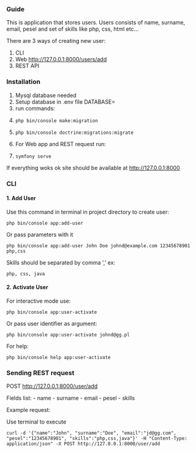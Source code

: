 ### Guide
This is application that stores users. Users consists of name, surname, email, pesel and set of skills like php, css, html etc...

There are 3 ways of creating new user:
1. CLI 
2. Web http://127.0.0.1:8000/users/add
3. REST API

### Installation
1. Mysql database needed
2. Setup database in .env file DATABASE=
3. run commands:
4.     php bin/console make:migration
5.     php bin/console doctrine:migrations:migrate
6. For Web app and REST request run:
7.     symfony serve

If everything woks ok site should be available at http://127.0.0.1:8000

### CLI

#### 1. Add User
Use this command in terminal in project directory to create user:
    
    php bin/console app:add-user

Or pass parameters with it

    php bin/console app:add-user John Doe johnd@example.com 12345678901 php,css

Skills should be separated by comma ',' ex: 
    
    php, css, java

#### 2. Activate User

For interactive mode use:

    php bin/console app:user-activate

Or pass user identifier as argument:

    php bin/console app:user-activate johnd@gg.pl

For help:

    php bin/console help app:user-activate


### Sending REST request

POST http://127.0.0.1:8000/user/add

Fields list:
    - name
    - surname
    - email 
    - pesel
    - skills

Example request:

Use terminal to execute

    curl -d '{"name":"John", "surname":"Doe", "email":"jd@gg.com", "pesel":"12345678901", "skills":"php,css,java"}' -H "Content-Type: application/json" -X POST http://127.0.0.1:8000/user/add